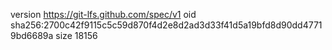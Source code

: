 version https://git-lfs.github.com/spec/v1
oid sha256:2700c42f9115c5c59d870f4d2e8d2ad3d33f41d5a19bfd8d90dd47719bd6689a
size 18156
